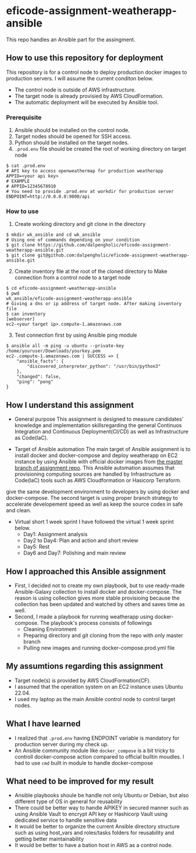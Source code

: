 # eficode-assignment-weatherapp-ansible
This repo handles an Ansible part for the assingment.

## How to use this repository for deployment
This repository is for a control node to deploy production docker images to production servers.
I will assume the current conditon below.
- The control node is outside of AWS infrastructure.
- The target node is already provisied by AWS CloudFormation.
- The automatic deployment will be executed by Ansible tool.

### Prerequisite
1. Ansible should be installed on the control node.
2. Target nodes should be opened for SSH access.
3. Python should be installed on the target nodes.
4. `.prod.env` file should be created the root of working directory on target node

```Shell
$ cat .prod.env
# API key to access openweathermap for production weatherapp
APPID=<your api key>
# EXAMPLE
# APPID=12345678910
# You need to provide .prod.env at workdir for production server
ENDPOINT=http://0.0.0.0:9000/api
```
 
### How to use
1. Create working directory and git clone in the directory
```Shell
$ mkdir wk_ansible and cd wk_ansible
# Using one of commands depending on your condition
$ git clone https://github.com/dalpengholic/eficode-assignment-weatherapp-ansible.git
$ git clone git@github.com:dalpengholic/eficode-assignment-weatherapp-ansible.git

```
2. Create inventory file at the root of the cloned directory to Make connection from a control node to a target node
```Shell
$ cd eficode-assignment-weatherapp-ansible
$ pwd
wk_ansible/eficode-assignment-weatherapp-ansible
# Giving a dns or ip address of target node. After making inventory file
$ can inventory
[webserver]
ec2-<your target ip>.compute-1.amazonaws.com
```

3. Test connection first by using Ansible ping module
```Shell
$ ansible all -m ping -u ubuntu --private-key /home/youruser/Downloads/yourkey.pem
ec2-.compute-1.amazonaws.com | SUCCESS => {
    "ansible_facts": {
        "discovered_interpreter_python": "/usr/bin/python3"
    },
    "changed": false,
    "ping": "pong"
}
```



## How I understand this assignment
- General purpose
This assignment is designed to measure candidates' knowledge and implementation skillsregarding the general Continuos Integration and Continuous Deployment(CI/CD) as well as Infrastructure as Code(IaC). 

- Target of Ansible automation
The main target of Ansible assignment is to install docker and docker-compose and deploy weatherapp on EC2 instance by using Ansible with official docker images from [the master branch of assignment repo](https://github.com/dalpengholic/eficode-assignment-weatherapp). This Ansible automation assumes that provisioning computing sources are handled by Infrastructure as Code(IaC) tools such as  AWS Cloudformation or Hasicorp Terraform.

give the same development environment to developers by using docker and docker-compose. The second target is using proper branch strategy to accelerate developement speed as well as keep the source codes in safe and clean.

- Virtual short 1 week sprint
I have followed the virtual 1 week sprint below.
  - Day1: Assignment analysis
  - Day2 to Day4: Plan and action and short review
  - Day5: Rest
  - Day6 and Day7: Polishing and main review

## How I approached this Ansible assignment
- First, I decided not to create my own playbook, but to use ready-made Ansible-Galaxy collection to install docker and docker-compose. The reason is using collection gives more stable provisioing because the collection has been updated and watched by others and saves time as well. 
- Second, I made a playbook for running weatherapp using docker-compose. The playbook's process consists of followings
    - Cleaning Environment 
    - Preparing directory and git cloning from the repo with only master branch 
    - Pulling new images and running docker-compose.prod.yml file

## My assumtions regarding this assignment
- Target node(s) is provided by AWS CloudFormation(CF).
- I assumed that the operation system on an EC2 instance uses Ubuntu 22.04.
- I used  my laptop as the main Ansible control node to control target nodes.

## What I have learned
- I realized that `.prod.env` having ENDPOINT variable is mandatory for production server during my check up.
- An Ansible community module like `docker_compose` is a bit tricky to controll docker-compose action compared to official builtin moudles. I had to use `cmd` built in module to handle docker-compose

## What need to be improved for my result
- Ansible playbooks shoule be handle not only Ubuntu or Debian, but also different type of OS in general for reusability
- There could be better way to handle APIKEY in secured manner such as using Ansible Vault to encrypt API key or Hashicorp Vault using dedicated service to handle sensitive data
- It would be better to organize the current Ansible directory structure such as using host_vars and roles/tasks folders for reusability and getting better maintainability 
- It would be better to have a bation host in AWS as a control node. 
